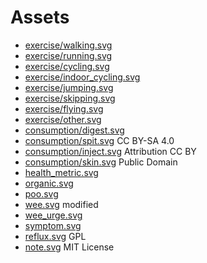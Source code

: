 # Assets

* [exercise/walking.svg](https://www.svgrepo.com/svg/528799/walking)
* [exercise/running.svg](https://www.svgrepo.com/svg/528569/running)
* [exercise/cycling.svg](https://www.svgrepo.com/svg/490678/cycling)
* [exercise/indoor_cycling.svg](https://www.svgrepo.com/svg/456141/exercise-bike)
* [exercise/jumping.svg](https://www.svgrepo.com/svg/453216/jumping-in)
* [exercise/skipping.svg](https://www.svgrepo.com/svg/322631/jumping-rope)
* [exercise/flying.svg](https://www.svgrepo.com/svg/323873/flying-trout)
* [exercise/other.svg](https://www.svgrepo.com/svg/210072/exercise-gym)
* [consumption/digest.svg](https://www.svgrepo.com/svg/414332/eat)
* [consumption/spit.svg](https://upload.wikimedia.org/wikipedia/commons/7/79/Spitting.svg) CC BY-SA 4.0
* [consumption/inject.svg](https://www.svgrepo.com/svg/411943/inject) Attribution CC BY
* [consumption/skin.svg](https://www.svgrepo.com/svg/39858/band-aid-forming-a-cross-mark) Public Domain
* [health_metric.svg](https://www.svgrepo.com/svg/260715/checkup)
* [organic.svg](https://www.svgrepo.com/svg/443652/food-no-gmo)
* [poo.svg](https://www.svgrepo.com/svg/129156/toilet)
* [wee.svg](https://uxwing.com/no-pee-urine-icon/) modified
* [wee_urge.svg](https://freesvg.org/toilet-urge-stick-figure)
* [symptom.svg](https://www.svgrepo.com/svg/325885/coughing)
* [reflux.svg](https://www.svgrepo.com/svg/499219/heartburn) GPL
* [note.svg](https://www.svgrepo.com/svg/509175/note) MIT License
